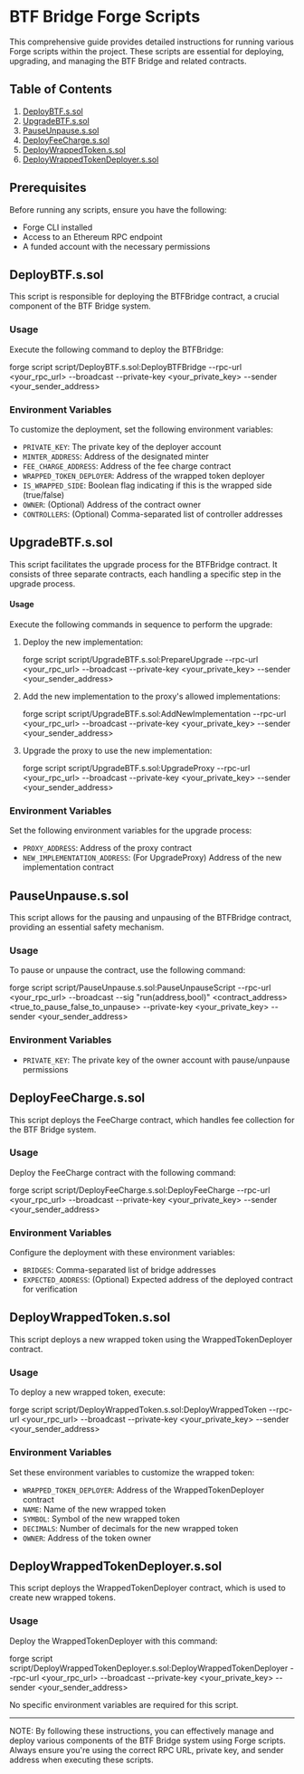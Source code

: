# BTF Bridge Forge Scripts

This comprehensive guide provides detailed instructions for running various Forge scripts within the project. These scripts are essential for deploying, upgrading, and managing the BTF Bridge and related contracts.

## Table of Contents

1. [DeployBTF.s.sol](#deploybtfssol)
2. [UpgradeBTF.s.sol](#upgradebtfssol)
3. [PauseUnpause.s.sol](#pauseunpausessol)
4. [DeployFeeCharge.s.sol](#deployfeechargessol)
5. [DeployWrappedToken.s.sol](#deploywrappedtokenssol)
6. [DeployWrappedTokenDeployer.s.sol](#deploywrappedtokendeployerssol)

## Prerequisites

Before running any scripts, ensure you have the following:

- Forge CLI installed
- Access to an Ethereum RPC endpoint
- A funded account with the necessary permissions

## DeployBTF.s.sol

This script is responsible for deploying the BTFBridge contract, a crucial component of the BTF Bridge system.

### Usage

Execute the following command to deploy the BTFBridge:

forge script script/DeployBTF.s.sol:DeployBTFBridge --rpc-url <your_rpc_url> --broadcast --private-key <your_private_key> --sender <your_sender_address>

### Environment Variables

To customize the deployment, set the following environment variables:

- `PRIVATE_KEY`: The private key of the deployer account
- `MINTER_ADDRESS`: Address of the designated minter
- `FEE_CHARGE_ADDRESS`: Address of the fee charge contract
- `WRAPPED_TOKEN_DEPLOYER`: Address of the wrapped token deployer
- `IS_WRAPPED_SIDE`: Boolean flag indicating if this is the wrapped side (true/false)
- `OWNER`: (Optional) Address of the contract owner
- `CONTROLLERS`: (Optional) Comma-separated list of controller addresses

## UpgradeBTF.s.sol

This script facilitates the upgrade process for the BTFBridge contract. It consists of three separate contracts, each handling a specific step in the upgrade process.

#### Usage

Execute the following commands in sequence to perform the upgrade:

1. Deploy the new implementation:

   forge script script/UpgradeBTF.s.sol:PrepareUpgrade --rpc-url <your_rpc_url> --broadcast --private-key <your_private_key> --sender <your_sender_address>

2. Add the new implementation to the proxy's allowed implementations:

   forge script script/UpgradeBTF.s.sol:AddNewImplementation --rpc-url <your_rpc_url> --broadcast --private-key <your_private_key> --sender <your_sender_address>

3. Upgrade the proxy to use the new implementation:

   forge script script/UpgradeBTF.s.sol:UpgradeProxy --rpc-url <your_rpc_url> --broadcast --private-key <your_private_key> --sender <your_sender_address>

### Environment Variables

Set the following environment variables for the upgrade process:

- `PROXY_ADDRESS`: Address of the proxy contract
- `NEW_IMPLEMENTATION_ADDRESS`: (For UpgradeProxy) Address of the new implementation contract

## PauseUnpause.s.sol

This script allows for the pausing and unpausing of the BTFBridge contract, providing an essential safety mechanism.

### Usage

To pause or unpause the contract, use the following command:

forge script script/PauseUnpause.s.sol:PauseUnpauseScript --rpc-url <your_rpc_url> --broadcast --sig "run(address,bool)" <contract_address> <true_to_pause_false_to_unpause> --private-key <your_private_key> --sender <your_sender_address>

### Environment Variables

- `PRIVATE_KEY`: The private key of the owner account with pause/unpause permissions

## DeployFeeCharge.s.sol

This script deploys the FeeCharge contract, which handles fee collection for the BTF Bridge system.

### Usage

Deploy the FeeCharge contract with the following command:

forge script script/DeployFeeCharge.s.sol:DeployFeeCharge --rpc-url <your_rpc_url> --broadcast --private-key <your_private_key> --sender <your_sender_address>

### Environment Variables

Configure the deployment with these environment variables:

- `BRIDGES`: Comma-separated list of bridge addresses
- `EXPECTED_ADDRESS`: (Optional) Expected address of the deployed contract for verification

## DeployWrappedToken.s.sol

This script deploys a new wrapped token using the WrappedTokenDeployer contract.

### Usage

To deploy a new wrapped token, execute:

forge script script/DeployWrappedToken.s.sol:DeployWrappedToken --rpc-url <your_rpc_url> --broadcast --private-key <your_private_key> --sender <your_sender_address>

### Environment Variables

Set these environment variables to customize the wrapped token:

- `WRAPPED_TOKEN_DEPLOYER`: Address of the WrappedTokenDeployer contract
- `NAME`: Name of the new wrapped token
- `SYMBOL`: Symbol of the new wrapped token
- `DECIMALS`: Number of decimals for the new wrapped token
- `OWNER`: Address of the token owner

## DeployWrappedTokenDeployer.s.sol

This script deploys the WrappedTokenDeployer contract, which is used to create new wrapped tokens.

### Usage

Deploy the WrappedTokenDeployer with this command:

forge script script/DeployWrappedTokenDeployer.s.sol:DeployWrappedTokenDeployer --rpc-url <your_rpc_url> --broadcast --private-key <your_private_key> --sender <your_sender_address>

No specific environment variables are required for this script.

---
NOTE: By following these instructions, you can effectively manage and deploy various components of the BTF Bridge system using Forge scripts. Always ensure you're using the correct RPC URL, private key, and sender address when executing these scripts.
